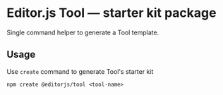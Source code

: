 # Editor.js Tool — starter kit package

Single command helper to generate a Tool template.

## Usage

Use `create` command to generate Tool's starter kit

```
npm create @editorjs/tool <tool-name>
```